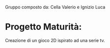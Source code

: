    Gruppo composto da: Cella Valerio e Ignizio Luca 
#  Progetto Maturità:
   Creazione di un gioco 2D ispirato ad una serie tv.
  
